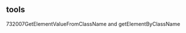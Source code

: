 <article><h2>tools</h2><time><span class="day">7</span><span class="month">3</span><span class="year">2007</span></time>GetElementValueFromClassName and getElementByClassName</article>